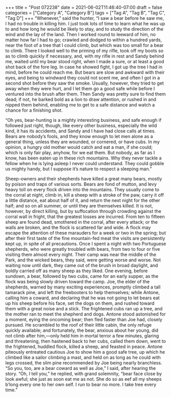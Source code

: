 +++
title = "Post 072238"
date = 2021-06-02T11:46:40-07:00
draft = false
categories = ["Category A", "Category B"]
tags = ["Tag A", "Tag B", "Tag C", "Tag D"]
+++
“Whenever,” said the hunter, “I saw a bear before he saw me, I had no trouble in killing him. I just took lots of time to learn what he was up to and how long he would be likely to stay, and to study the direction of the wind and the lay of the land. Then I worked round to leeward of him, no matter how far I had to go; crawled and dodged to within a hundred yards, near the foot of a tree that I could climb, but which was too small for a bear to climb. There I looked well to the priming of my rifle, took off my boots so as to climb quickly if necessary, and, with my rifle in rest and Sandy behind me, waited until my bear stood right, when I made a sure, or at least a good shot back of the fore leg. In case he showed fight, I got up the tree I had in mind, before he could reach me. But bears are slow and awkward with their eyes, and being to windward they could not scent me, and often I got in a second shot before they saw the smoke. Usually, however, they tried to get away when they were hurt, and I let them go a good safe while before I ventured into the brush after them. Then Sandy was pretty sure to find them dead; if not, he barked bold as a lion to draw attention, or rushed in and nipped them behind, enabling me to get to a safe distance and watch a chance for a finishing shot.

“Oh yes, bear-hunting is a mighty interesting business, and safe enough if followed just right, though, like every other business, especially the wild kind, it has its accidents, and Sandy and I have had close calls at times. Bears are nobody’s fools, and they know enough to let men alone as a general thing, unless they are wounded, or cornered, or have cubs. In my opinion, a hungry old mother would catch and eat a man, if she could; which is only fair play, anyhow, for we eat them. But nobody, as far as I know, has been eaten up in these rich mountains. Why they never tackle a fellow when he is lying asleep I never could understand. They could gobble us mighty handy, but I suppose it’s nature to respect a sleeping man.”

Sheep-owners and their shepherds have killed a great many bears, mostly by poison and traps of various sorts. Bears are fond of mutton, and levy heavy toll on every flock driven into the mountains. They usually come to the corral at night, climb in, kill a sheep with a stroke of the paw, carry it off a little distance, eat about half of it, and return the next night for the other half; and so on all summer, or until they are themselves killed. It is not, however, by direct killing, but by suffocation through crowding against the corral wall in fright, that the greatest losses are incurred. From ten to fifteen sheep are found dead, smothered in the corral, after every attack; or the walls are broken, and the flock is scattered far and wide. A flock may escape the attention of these marauders for a week or two in the spring; but after their first taste of the fine mountain-fed meat the visits are persistently kept up, in spite of all precautions. Once I spent a night with two Portuguese shepherds, who were greatly troubled with bears, from two to four or five visiting them almost every night. Their camp was near the middle of the Park, and the wicked bears, they said, were getting worse and worse. Not waiting now until dark, they came out of the brush in broad daylight, and boldly carried off as many sheep as they liked. One evening, before sundown, a bear, followed by two cubs, came for an early supper, as the flock was being slowly driven toward the camp. Joe, the elder of the shepherds, warned by many exciting experiences, promptly climbed a tall tamarack pine, and left the freebooters to help themselves; while Antone, calling him a coward, and declaring that he was not going to let bears eat up his sheep before his face, set the dogs on them, and rushed toward them with a great noise and a stick. The frightened cubs ran up a tree, and the mother ran to meet the shepherd and dogs. Antone stood astonished for a moment, eying the oncoming bear; then fled faster than Joe had, closely pursued. He scrambled to the roof of their little cabin, the only refuge quickly available; and fortunately, the bear, anxious about her young, did not climb after him,—only held him in mortal terror a few minutes, glaring and threatening, then hastened back to her cubs, called them down, went to the frightened, huddled flock, killed a sheep, and feasted in peace. Antone piteously entreated cautious Joe to show him a good safe tree, up which he climbed like a sailor climbing a mast, and held on as long as he could with legs crossed, the slim pine recommended by Joe being nearly branchless. “So you, too, are a bear coward as well as Joe,” I said, after hearing the story. “Oh, I tell you,” he replied, with grand solemnity, “bear face close by look awful; she just as soon eat me as not. She do so as eef all my sheeps b’long every one to her own self. I run to bear no more. I take tree every time.”

